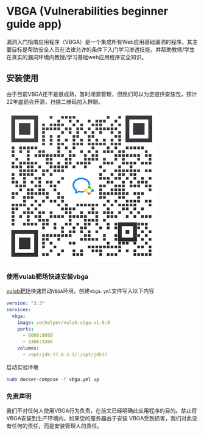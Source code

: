 #  VBGA (Vulnerabilities beginner guide app)

漏洞入门指南应用程序（VBGA）是一个集成所有Web应用基础漏洞的程序。其主要目标是帮助安全人员在法律允许的条件下入门学习渗透技能，并帮助教师/学生在真实的漏洞环境内教授/学习基础web应用程序安全知识。

## 安装使用

由于目前VBGA还不是很成熟，暂时闭源管理，但我们可以为您提供安装包，预计22年底前会开源，扫描二维码加入群聊。

![vulab-vbga](img/qrcode-vulab-vbga.png)

### 使用vulab靶场快速安装vbga

[vulab靶场](https://vulab.io/)快速启动`VBGA`环境，创建`vbga.yml`文件写入以下内容

```yml
version: "3.3"
services:
  vbga:
    image: sechelper/vulab:vbga-v1.0.0
    ports:
      - 8080:8080
      - 3306:3306
    volumes:
      - /opt/jdk-17.0.3.1/:/opt/jdk17
```

启动实验环境

```bash
sudo docker-compose -f vbga.yml up
```

### 免责声明

我们不对任何人使用VBGA行为负责，在前文已经明确此应用程序的目的。禁止将VBGA安装到生产环境内，如果您的服务器由于安装 VBGA受到损害，我们对此没有任何的责任，而是安装管理人的责任。
